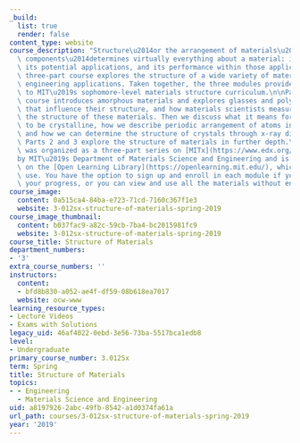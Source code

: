 ```yaml
---
_build:
  list: true
  render: false
content_type: website
course_description: "Structure\u2014or the arrangement of materials\u2019 internal\
  \ components\u2014determines virtually everything about a material: its properties,\
  \ its potential applications, and its performance within those applications. This\
  \ three-part course explores the structure of a wide variety of materials with current-day\
  \ engineering applications. Taken together, the three modules provide similar content\
  \ to MIT\u2019s sophomore-level materials structure curriculum.\n\nPart 1 of the\
  \ course introduces amorphous materials and explores glasses and polymers, the factors\
  \ that influence their structure, and how materials scientists measure and describe\
  \ the structure of these materials. Then we discuss what it means for a material\
  \ to be crystalline, how we describe periodic arrangement of atoms in a crystal,\
  \ and how we can determine the structure of crystals through x-ray diffraction.\
  \ Parts 2 and 3 explore the structure of materials in further depth.\n\nThis course\
  \ was organized as a three-part series on [MITx](https://www.edx.org/school/mitx)\_\
  by MIT\u2019s Department of Materials Science and Engineering and is now archived\
  \ on the [Open Learning Library](https://openlearning.mit.edu/), which is free to\
  \ use. You have the option to sign up and enroll in each module if you want to track\
  \ your progress, or you can view and use all the materials without enrolling.\n"
course_image:
  content: 0a515ca4-84ba-e723-71cd-7160c367f1e3
  website: 3-012sx-structure-of-materials-spring-2019
course_image_thumbnail:
  content: b037fac9-a82c-59cb-7ba4-bc2015981fc9
  website: 3-012sx-structure-of-materials-spring-2019
course_title: Structure of Materials
department_numbers:
- '3'
extra_course_numbers: ''
instructors:
  content:
  - bfd8b830-a052-ae4f-df59-08b618ea7017
  website: ocw-www
learning_resource_types:
- Lecture Videos
- Exams with Solutions
legacy_uid: 46af4022-0ebd-3e56-73ba-5517bca1edb8
level:
- Undergraduate
primary_course_number: 3.012Sx
term: Spring
title: Structure of Materials
topics:
- - Engineering
  - Materials Science and Engineering
uid: a8197926-2abc-49fb-8542-a1d0374fa61a
url_path: courses/3-012sx-structure-of-materials-spring-2019
year: '2019'
---
```

